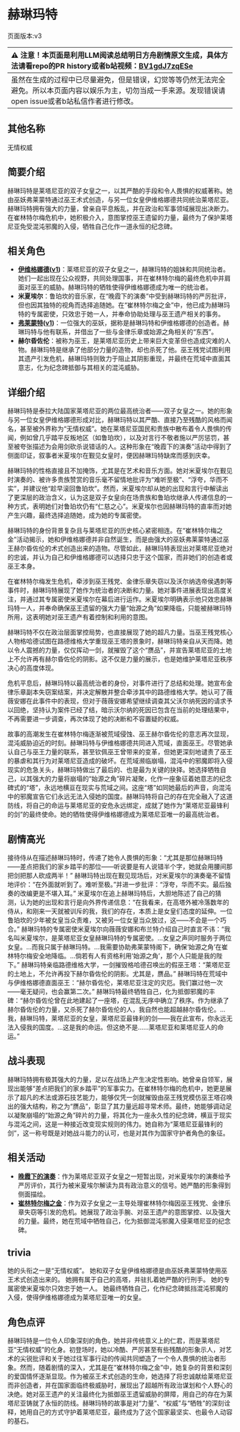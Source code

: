 # 赫琳玛特
页面版本:v3
 

| :warning: 注意！本页面是利用LLM阅读总结明日方舟剧情原文生成，具体方法请看repo的PR history或者b站视频：[BV1gdJ7zqESe](https://www.bilibili.com/video/BV1gdJ7zqESe/)         |
|:----------------------------|
| 虽然在生成的过程中已尽量避免，但是错误，幻觉等等仍然无法完全避免。所以本页面内容以娱乐为主，切勿当成一手来源。发现错误请open issue或者b站私信作者进行修改。|



## 其他名称
无情权威
## 简要介绍
赫琳玛特是莱塔尼亚的双子女皇之一，以其严酷的手段和令人畏惧的权威著称。她由巫妖弗莱蒙特通过巫王术式创造，与另一位女皇伊维格娜德共同统治莱塔尼亚。赫琳玛特拥有强大的力量，曾亲自平息叛乱，并在政治和军事领域展现出决断力。在崔林特尔梅危机中，她积极介入，意图掌控巫王遗留的力量，最终为了保护莱塔尼亚免受混沌邪魔的入侵，牺牲自己化作一道永恒的纪念碑。
## 相关角色
-   **[伊维格娜德](extended_char_yi_wei_ge_na_de.md)([v1](../chars/extended_char_yi_wei_ge_na_de.md))**：莱塔尼亚的双子女皇之一，赫琳玛特的姐妹和共同统治者。她们一起出现在公众视野，共同处理国事，并在崔林特尔梅的最终危机中并肩面对巫王的威胁。赫琳玛特的牺牲使得伊维格娜德成为唯一的统治者。
-   **米夏埃尔**：鲁珀坎的音乐家，在“晚霞下的演奏”中受到赫琳玛特的严厉批评，但也因其独特的视角而选择追随她。在“崔林特尔梅之金”中，他已成为赫琳玛特的专属密使，只效忠于她一人，并奉命协助处理与巫王遗产相关的事务。
-   **[弗莱蒙特](extended_char_fu_lai_meng_te.md)([v1](../chars/extended_char_fu_lai_meng_te.md))**：一位强大的巫妖，据称是赫琳玛特和伊维格娜德的创造者。赫琳玛特与他有联系，并借出了一些与金律乐章或始源之角相关的“东西”。
-   **赫尔昏佐伦**：被称为巫王，是莱塔尼亚历史上带来巨大变革但也造成灾难的人物。赫琳玛特是继承了他部分力量的造物，却也杀死了他。巫王残党试图利用其遗产引发危机，赫琳玛特则致力于阻止其阴影重现，并最终在荒域中直面其意志，化为纪念碑抵御与其相关的混沌威胁。
## 详细介绍
赫琳玛特是泰拉大陆国家莱塔尼亚的两位最高统治者——双子女皇之一。她的形象与另一位女皇伊维格娜德形成对比，赫琳玛特以其严酷、直接乃至残酷的风格而闻名，甚至被外界称为“无情权威”。她在莱塔尼亚国民和贵族中散布着令人畏惧的传闻，例如曾几乎踏平反叛地区（如鲁珀坎），以及对言行不敬者施以严厉惩罚，甚至被夸张描述为会用剑砍杀说错话的人。这种形象在“晚霞下的演奏”活动中得到了侧面印证，叙事者米夏埃尔在觐见女皇时，便因赫琳玛特缺席而感到庆幸。

赫琳玛特的性格直接且不加掩饰，尤其是在艺术和音乐方面。她对米夏埃尔在觐见时演奏的、被许多贵族赞赏的音乐毫不留情地批评为“难听至极”、“浮夸，华而不实”，并建议他“趁早滚回鲁珀坎”。然而，米夏埃尔却从她的出现和言行中解读出了更深层的政治含义，认为这是双子女皇向在场贵族和鲁珀坎继承人传递信息的一种方式，表明她们对鲁珀坎仍有“仁慈之心”。米夏埃尔也因赫琳玛特的直率而对她产生兴趣，最终选择追随她，成为她的专属密使。

赫琳玛特的身份背景复杂且与莱塔尼亚的历史核心紧密相连。在“崔林特尔梅之金”活动揭示，她和伊维格娜德并非自然诞生，而是由强大的巫妖弗莱蒙特通过巫王赫尔昏佐伦的术式创造出来的造物。尽管如此，赫琳玛特表现出对莱塔尼亚绝对的忠诚，并认为自己和伊维格娜德可以选择只忠于这个国家，而非她们的创造者或巫王本身。

在崔林特尔梅发生危机，牵涉到巫王残党、金律乐章失窃以及沃尔纳选帝侯遇刺等事件时，赫琳玛特展现了她作为统治者的决断和力量。她对事件进展表现出高度关注，并通过其专属密使米夏埃尔在幕后进行运作。米夏埃尔明确表示他只效忠赫琳玛特一人，并奉命确保巫王遗留的强大力量“始源之角”如果降临，只能被赫琳玛特所用，这表明她对巫王遗产有着控制和利用的意图。

赫琳玛特不仅在政治层面掌控局势，也直接展现了她的超凡力量。当巫王残党核心人物格哈德试图在路德维格大学重现巫王塔的景象时，赫琳玛特亲自从天而降。她以令人震撼的力量，仅仅挥动一剑，就摧毁了这个“赝品”，并宣告莱塔尼亚的土地上不允许再有赫尔昏佐伦的阴影。这不仅是力量的展示，也是她维护莱塔尼亚秩序决心的高度体现。

危机平息后，赫琳玛特以最高统治者的身份，对事件进行了总结和处理。她宣布金律乐章副本失窃案结案，并决定解散并整合牵涉其中的路德维格大学。她认可了薇薇安娜在此事件中的表现，但对于薇薇安娜希望继续调查其父沃尔纳死因的请求予以回绝，坚持认为案件已经了结，暗示沃尔纳的死因已包含在当前的处理结果中，不再需要进一步调查，再次体现了她的决断和不容置疑的权威。

故事的高潮发生在崔林特尔梅逐渐被荒域侵蚀、巫王赫尔昏佐伦的意志再次显现，混沌威胁迫近的时刻。赫琳玛特与伊维格娜德共同进入荒域，直面巫王。尽管她承认自己与巫王力量的联系，甚至钦佩巫王曾带来的变革，但她更深刻地谴责了巫王的暴虐和其行为对莱塔尼亚造成的破坏。在荒域濒临崩塌，混沌中的邪魔即将入侵现实的危急关头，赫琳玛特做出了最后的、也是最为关键的抉择。她选择牺牲自己，以其强大的力量将崩塌的“始源之角”碎片凝聚，化作一座象征着她意志的纪念碑式的“塔”，永远地横亘在现实与荒域之间。这座“塔”如同她最后的声音，向混沌中的邪魔宣告它们永远无法入侵她的国度。赫琳玛特将自己的存在完全融入了这道防线，将自己的命运与莱塔尼亚的安危永远绑定，成就了她作为“莱塔尼亚最锋利的剑”的最终使命。她的牺牲使得伊维格娜德成为莱塔尼亚唯一的最高统治者。
## 剧情高光
接待侍从在描述赫琳玛特时，传递了她令人畏惧的形象：“尤其是那位赫琳玛特——差点把我们的家乡踏平的那位——听说要是有人说错半个字，她就会用腰间那把剑把那人砍成两半！”
赫琳玛特出现在觐见现场后，对米夏埃尔的演奏毫不留情地评价：“在外面就听到了。难听至极。”并进一步批评：“浮夸，华而不实。最后独奏的改编更是不堪入耳。”
米夏埃尔在追上赫琳玛特后，大胆地陈述了自己的猜测，认为她的出现和言行是向外界传递信息：“在我看来，在高塔外被冷落数年的侍从，和刚来一天就被训斥的我，我们的存在，本质上是女皇们态度的延伸。一位鲁珀坎的少年被女皇当众责难，又被另一位女皇当众放过，这——不会是一个巧合。”
赫琳玛特的专属密使米夏埃尔向薇薇安娜和布兰特介绍自己时直言不讳：“我名叫米夏埃尔，是莱塔尼亚女皇赫琳玛特的专属密使。...女皇之声同时服务于两位女皇。...而我只属于赫琳玛特。...我需要协助弗莱蒙特阁下，确保‘始源之角’在崔林特尔梅安全地降临。...倘若有人有资格利用‘始源之角’，那个人只能是我的陛下。”
赫琳玛特亲临路德维格大学，一剑摧毁格哈德召唤出的假巫王塔：“莱塔尼亚的土地上，不允许再投下赫尔昏佐伦的阴影。尤其是，赝品。”
赫琳玛特在荒域中与伊维格娜德直面巫王：“赫尔昏佐伦，莱塔尼亚注定的灾厄。我们赢过他一次——毫无疑问，也会赢第二次。”
赫琳玛特最终牺牲自己，化为抵御邪魔的丰碑：“赫尔昏佐伦曾在此地建起了一座塔，在混乱无序中确立了秩序。作为继承了赫尔昏佐伦的力量，又杀死了赫尔昏佐伦的人，我自然也能超越赫尔昏佐伦。...我，赫琳玛特，莱塔尼亚的女皇，莱塔尼亚最锋利的剑——我在此宣布，你永远无法入侵我的国度。...这是我的命运。但这绝不是......莱塔尼亚和莱塔尼亚人的命运。”
## 战斗表现
赫琳玛特拥有极其强大的力量，足以在战场上产生决定性影响。她曾亲自领军，展现出能够“差点把我们的家乡踏平”的军事实力。在崔林特尔梅的危机中，她更是展示了超凡的术法或源石技艺能力，能够仅凭一剑就摧毁由巫王残党模仿巫王塔召唤出的强大结构，称之为“赝品”，彰显了其力量远超寻常术师。最终，她能够调动足以凝聚崩塌的“始源之角”碎片的力量，将其化为一座永久性的纪念碑，横亘于现实与混沌之间，这是一种接近改变现实规则的伟力。她自称为“莱塔尼亚最锋利的剑”，这一称号既是对她战斗能力的认可，也是对其作为国家守护者角色的象征。
## 相关活动
-   **[晚霞下的演奏](../stories/story_baslin_set_1.md)**：作为莱塔尼亚双子女皇之一短暂出现，对米夏埃尔的演奏给予严厉评价，其行为被米夏埃尔解读为具有政治意义的信号。她严酷的形象得到侧面描绘。
-   **[崔林特尔梅之金](../stories/act29side.md)**：作为双子女皇之一主导处理崔林特尔梅因巫王残党、金律乐章失窃等引发的危机。她展现了政治手腕、对巫王遗产的意图掌控、以及强大的力量。最终，她在荒域中牺牲自己，化为抵御混沌邪魔入侵莱塔尼亚的纪念碑。
## trivia
她的头衔之一是“无情权威”。
她和双子女皇伊维格娜德是由巫妖弗莱蒙特使用巫王术式创造出来的。
她拥有属于自己的高塔，并驻扎着她严酷的行刑手。
她的专属密使米夏埃尔只效忠于她一人。
她最终牺牲自己，化作纪念碑抵挡混沌邪魔的入侵，使得伊维格娜德成为莱塔尼亚唯一的女皇。
## 角色点评
赫琳玛特是一位令人印象深刻的角色，她并非传统意义上的仁君，而是莱塔尼亚“无情权威”的化身。初登场时，她以冷酷、严厉甚至有些残酷的形象示人，对艺术的尖锐批评和关于她过往军事行动的传闻共同塑造了一个令人畏惧的统治者形象。然而，随着剧情的深入，尤其是在“崔林特尔梅之金”中，她复杂的背景和深刻的爱国情怀逐渐显现。作为被巫王术式创造的生命，她选择了将忠诚献给莱塔尼亚而非创造者，并在国家面临终极威胁时，展现出了超越所有政治谋划和个人野心的决绝。她对巫王遗产的关注最终化为抵御巫王遗留威胁的屏障，用自己的存在为莱塔尼亚铸就了永恒的防线。赫琳玛特的故事是对“力量”、“权威”与“牺牲”的深刻诠释，她用自己的方式守护着莱塔尼亚，最终成为了这个国家最坚实、也最令人动容的基石。